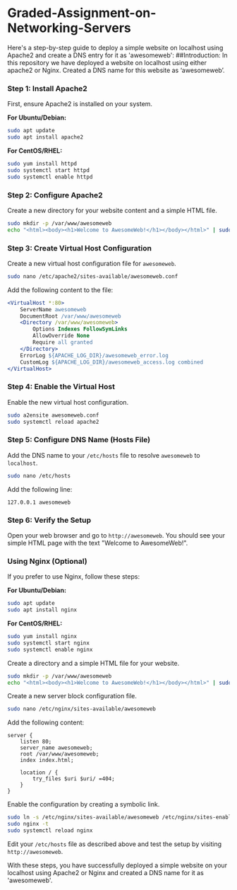 # Graded-Assignment-on-Networking-Servers
Here's a step-by-step guide to deploy a simple website on localhost using Apache2 and create a DNS entry for it as 'awesomeweb':
##Introduction:
In this repository we have deployed a website on localhost using either apache2 or Nginx. Created a DNS name for this website as ‘awesomeweb’.

### Step 1: Install Apache2

First, ensure Apache2 is installed on your system.

**For Ubuntu/Debian:**
```bash
sudo apt update
sudo apt install apache2
```

**For CentOS/RHEL:**
```bash
sudo yum install httpd
sudo systemctl start httpd
sudo systemctl enable httpd
```

### Step 2: Configure Apache2

Create a new directory for your website content and a simple HTML file.

```bash
sudo mkdir -p /var/www/awesomeweb
echo "<html><body><h1>Welcome to AwesomeWeb!</h1></body></html>" | sudo tee /var/www/awesomeweb/index.html
```

### Step 3: Create Virtual Host Configuration

Create a new virtual host configuration file for `awesomeweb`.

```bash
sudo nano /etc/apache2/sites-available/awesomeweb.conf
```

Add the following content to the file:

```apache
<VirtualHost *:80>
    ServerName awesomeweb
    DocumentRoot /var/www/awesomeweb
    <Directory /var/www/awesomeweb>
        Options Indexes FollowSymLinks
        AllowOverride None
        Require all granted
    </Directory>
    ErrorLog ${APACHE_LOG_DIR}/awesomeweb_error.log
    CustomLog ${APACHE_LOG_DIR}/awesomeweb_access.log combined
</VirtualHost>
```

### Step 4: Enable the Virtual Host

Enable the new virtual host configuration.

```bash
sudo a2ensite awesomeweb.conf
sudo systemctl reload apache2
```

### Step 5: Configure DNS Name (Hosts File)

Add the DNS name to your `/etc/hosts` file to resolve `awesomeweb` to `localhost`.

```bash
sudo nano /etc/hosts
```

Add the following line:

```
127.0.0.1 awesomeweb
```

### Step 6: Verify the Setup

Open your web browser and go to `http://awesomeweb`. You should see your simple HTML page with the text "Welcome to AwesomeWeb!".

### Using Nginx (Optional)

If you prefer to use Nginx, follow these steps:

**For Ubuntu/Debian:**
```bash
sudo apt update
sudo apt install nginx
```

**For CentOS/RHEL:**
```bash
sudo yum install nginx
sudo systemctl start nginx
sudo systemctl enable nginx
```

Create a directory and a simple HTML file for your website.

```bash
sudo mkdir -p /var/www/awesomeweb
echo "<html><body><h1>Welcome to AwesomeWeb!</h1></body></html>" | sudo tee /var/www/awesomeweb/index.html
```

Create a new server block configuration file.

```bash
sudo nano /etc/nginx/sites-available/awesomeweb
```

Add the following content:

```nginx
server {
    listen 80;
    server_name awesomeweb;
    root /var/www/awesomeweb;
    index index.html;

    location / {
        try_files $uri $uri/ =404;
    }
}
```

Enable the configuration by creating a symbolic link.

```bash
sudo ln -s /etc/nginx/sites-available/awesomeweb /etc/nginx/sites-enabled/
sudo nginx -t
sudo systemctl reload nginx
```

Edit your `/etc/hosts` file as described above and test the setup by visiting `http://awesomeweb`.

With these steps, you have successfully deployed a simple website on your localhost using Apache2 or Nginx and created a DNS name for it as 'awesomeweb'.
